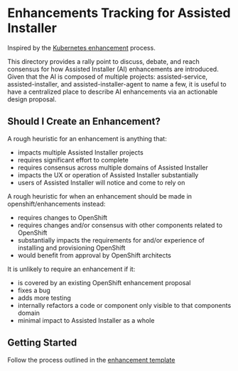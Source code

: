 # Enhancements Tracking for Assisted Installer

Inspired by the [Kubernetes enhancement](https://github.com/kubernetes/enhancements) process.

This directory provides a rally point to discuss, debate, and reach consensus
for how Assisted Installer (AI) enhancements are introduced. Given that the AI
is composed of multiple projects: assisted-service, assisted-installer, and
assisted-installer-agent to name a few, it is useful to have a centralized
place to describe AI enhancements via an actionable design proposal.

## Should I Create an Enhancement?

A rough heuristic for an enhancement is anything that:

* impacts multiple Assisted Installer projects
* requires significant effort to complete
* requires consensus across multiple domains of Assisted Installer
* impacts the UX or operation of Assisted Installer substantially
* users of Assisted Installer will notice and come to rely on

A rough heuristic for when an enhancement should be made in
openshift/enhancements instead:

* requires changes to OpenShift
* requires changes and/or consensus with other components related to
  OpenShift
* substantially impacts the requirements for and/or experience of installing and
  provisioning OpenShift
* would benefit from approval by OpenShift architects

It is unlikely to require an enhancement if it:

* is covered by an existing OpenShift enhancement proposal
* fixes a bug
* adds more testing
* internally refactors a code or component only visible to that components domain
* minimal impact to Assisted Installer as a whole

## Getting Started

Follow the process outlined in the [enhancement template](template.md)

